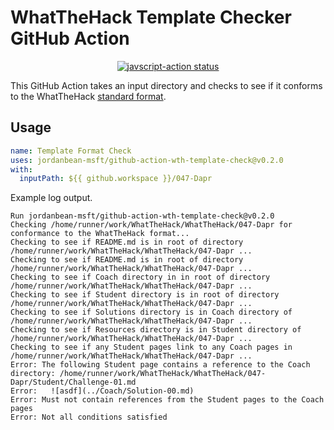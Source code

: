 # WhatTheHack Template Checker GitHub Action

<p align="center">
  <a href="https://github.com/jordanbean-msft/github-action-wth-template-check/actions"><img alt="javscript-action status" src="https://github.com/jordanbean-msft/github-action-wth-template-check/workflows/units-test/badge.svg"></a>
</p>

This GitHub Action takes an input directory and checks to see if it conforms to the WhatTheHack [standard format](https://microsoft.github.io/WhatTheHack/000-HowToHack/WTH-HowToAuthorAHack.html).

## Usage

```yaml
name: Template Format Check
uses: jordanbean-msft/github-action-wth-template-check@v0.2.0
with:
  inputPath: ${{ github.workspace }}/047-Dapr
```

Example log output.

```
Run jordanbean-msft/github-action-wth-template-check@v0.2.0
Checking /home/runner/work/WhatTheHack/WhatTheHack/047-Dapr for conformance to the WhatTheHack format...
Checking to see if README.md is in root of directory /home/runner/work/WhatTheHack/WhatTheHack/047-Dapr ...
Checking to see if README.md is in root of directory /home/runner/work/WhatTheHack/WhatTheHack/047-Dapr ...
Checking to see if Coach directory in in root of directory /home/runner/work/WhatTheHack/WhatTheHack/047-Dapr ...
Checking to see if Student directory is in root of directory /home/runner/work/WhatTheHack/WhatTheHack/047-Dapr ...
Checking to see if Solutions directory is in Coach directory of /home/runner/work/WhatTheHack/WhatTheHack/047-Dapr ...
Checking to see if Resources directory is in Student directory of /home/runner/work/WhatTheHack/WhatTheHack/047-Dapr ...
Checking to see if any Student pages link to any Coach pages in /home/runner/work/WhatTheHack/WhatTheHack/047-Dapr ...
Error: The following Student page contains a reference to the Coach directory: /home/runner/work/WhatTheHack/WhatTheHack/047-Dapr/Student/Challenge-01.md
Error:   ![asdf](../Coach/Solution-00.md)
Error: Must not contain references from the Student pages to the Coach pages
Error: Not all conditions satisfied
```
